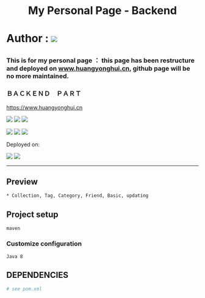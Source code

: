 <h1 align="center">My Personal Page - Backend<h1/>

Author : [![](https://img.shields.io/badge/@Pas0412-grey)](https://github.com/Pas0412)

### This is for my personal page ： this page has been restructure and deployed on www.huangyonghui.cn, github page will be no more maintained.
### ＢＡＣＫＥＮＤ　ＰＡＲＴ
https://www.huangyonghui.cn

![](https://img.shields.io/badge/IDE-INTELLIJIDEA-007ACC?style=flat&logo=intellijidea)
![](https://img.shields.io/badge/Platform-MacOS&emsp;Ventura&emsp;13.0.1-000000?style=flat&logo=apple)
![](https://img.shields.io/badge/Code-Github-181717?style=flat&logo=github)

![](https://img.shields.io/badge/springboot-v2.6.13-6DB33F?style=for-the-badge&logo=springboot)
![](https://img.shields.io/badge/Maven-v3.8.1-C71A36?style=for-the-badge&logo=apachemaven)
![](https://img.shields.io/badge/Mysql-v5.7.40-4479A1?style=for-the-badge&logo=mysql)

Deployed on: 

![](https://img.shields.io/badge/AlibabaCloud-%20-FF6A00?style=for-the-badge&logo=alibabacloud)
![](https://img.shields.io/badge/Github&emsp;Pages-%20-222222?style=for-the-badge&logo=github-pages)
____________________________________________________________________________________________________________

## Preview
```
* Collection, Tag, Category, Friend, Basic, updating

```


## Project setup
```
maven
```


### Customize configuration
```
Java 8
```

## DEPENDENCIES
``` bash
# see pom.xml
```
